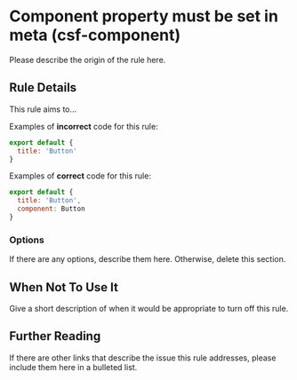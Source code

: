 # Component property must be set in meta (csf-component)

Please describe the origin of the rule here.

## Rule Details

This rule aims to...

Examples of **incorrect** code for this rule:

```js
export default { 
  title: 'Button'
}
```

Examples of **correct** code for this rule:

```js
export default { 
  title: 'Button', 
  component: Button 
}
```

### Options

If there are any options, describe them here. Otherwise, delete this section.

## When Not To Use It

Give a short description of when it would be appropriate to turn off this rule.

## Further Reading

If there are other links that describe the issue this rule addresses, please include them here in a bulleted list.
